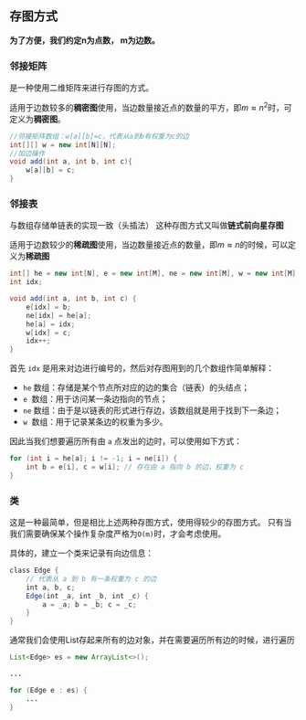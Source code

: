 ## 存图方式
**为了方便，我们约定n为点数， m为边数。**

### 邻接矩阵
是一种使用二维矩阵来进行存图的方式。

适用于边数较多的**稠密图**使用，当边数量接近点的数量的平方，即$m\approx n^2$时，可定义为**稠密图**。

```java
//邻接矩阵数组：w[a][b]=c，代表从a到b有权重为c的边
int[][] w = new int[N][N];
//加边操作
void add(int a, int b, int c){
	w[a][b] = c;
}
```

### 邻接表
与数组存储单链表的实现一致（头插法）
这种存图方式又叫做**链式前向星存图**

适用于边数较少的**稀疏图**使用，当边数量接近点的数量，即$m\approx n$的时候，可以定义为**稀疏图**

```java
int[] he = new int[N], e = new int[M], ne = new int[M], w = new int[M];
int idx;

void add(int a, int b, int c) {
    e[idx] = b;
    ne[idx] = he[a];
    he[a] = idx;
    w[idx] = c;
    idx++;
}
```

首先 `idx` 是用来对边进行编号的，然后对存图用到的几个数组作简单解释：
-   `he` 数组：存储是某个节点所对应的边的集合（链表）的头结点；
-   `e`  数组：用于访问某一条边指向的节点；
-   `ne` 数组：由于是以链表的形式进行存边，该数组就是用于找到下一条边； 
-   `w`  数组：用于记录某条边的权重为多少。

因此当我们想要遍历所有由 `a` 点发出的边时，可以使用如下方式：
```java
for (int i = he[a]; i != -1; i = ne[i]) {
    int b = e[i], c = w[i]; // 存在由 a 指向 b 的边，权重为 c
}
```

### 类
这是一种最简单，但是相比上述两种存图方式，使用得较少的存图方式。
只有当我们需要确保某个操作复杂度严格为`O(m)`时，才会考虑使用。

具体的，建立一个类来记录有向边信息：
```java
class Edge {  
    // 代表从 a 到 b 有一条权重为 c 的边  
    int a, b, c;  
    Edge(int _a, int _b, int _c) {  
        a = _a; b = _b; c = _c;  
    }  
}
```

通常我们会使用List存起来所有的边对象，并在需要遍历所有边的时候，进行遍历
```java
List<Edge> es = new ArrayList<>();

...

for (Edge e : es) {
    ...
}
```